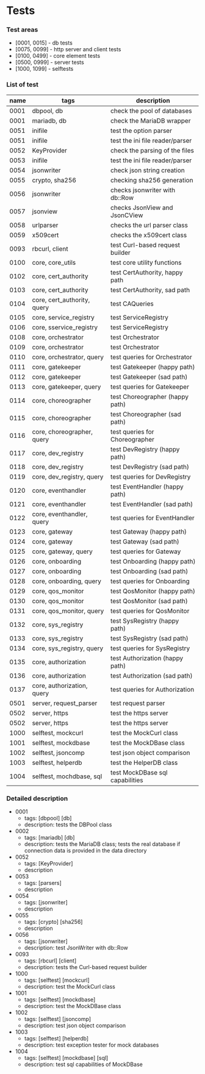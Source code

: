# Tests

### Test areas

* [0001, 0015] - db tests
* [0075, 0099] - http server and client tests
* [0100, 0499] - core element tests
* [0500, 0999] - server tests
* [1000, 1099] - selftests

### List of test

| name | tags                        | description                     |
|------|-----------------------------|---------------------------------|
| 0001 | dbpool, db                  | check the pool of databases     |
| 0001 | mariadb, db                 | check the MariaDB wrapper       |
| 0051 | inifile                     | test the option parser          |
| 0051 | inifile                     | test the ini file reader/parser |
| 0052 | KeyProvider                 | check the parsing of the files  |
| 0053 | inifile                     | test the ini file reader/parser |
| 0054 | jsonwriter                  | check json string creation      |
| 0055 | crypto, sha256              | checking sha256 generation      |
| 0056 | jsonwriter                  | checks jsonwriter with db::Row  |
| 0057 | jsonview                    | checks JsonView and JsonCView   |
| 0058 | urlparser                   | checks the url parser class     |
| 0059 | x509cert                    | checks the x509cert class       |
| 0093 | rbcurl, client              | test Curl-based request builder |
| 0100 | core, core_utils            | test core utility functions     |
| 0102 | core, cert_authority        | test CertAuthority, happy path  |
| 0103 | core, cert_authority        | test CertAuthority, sad path    |
| 0104 | core, cert_authority, query | test CAQueries                  |
| 0105 | core, service_registry      | test ServiceRegistry            |
| 0106 | core, sservice_registry     | test ServiceRegistry            |
| 0108 | core, orchestrator          | test Orchestrator               |
| 0109 | core, orchestrator          | test Orchestrator               |
| 0110 | core, orchestrator, query   | test queries for Orchestrator   |
| 0111 | core, gatekeeper            | test Gatekeeper (happy path)    |
| 0112 | core, gatekeeper            | test Gatekeeper (sad path)      |
| 0113 | core, gatekeeper, query     | test queries for Gatekeeper     |
| 0114 | core, choreographer         | test Choreographer (happy path) |
| 0115 | core, choreographer         | test Choreographer (sad path)   |
| 0116 | core, choreographer, query  | test queries for Choreographer  |
| 0117 | core, dev_registry          | test DevRegistry (happy path)   |
| 0118 | core, dev_registry          | test DevRegistry (sad path)     |
| 0119 | core, dev_registry, query   | test queries for DevRegistry    |
| 0120 | core, eventhandler          | test EventHandler (happy path)  |
| 0121 | core, eventhandler          | test EventHandler (sad path)    |
| 0122 | core, eventhandler, query   | test queries for EventHandler   |
| 0123 | core, gateway               | test Gateway (happy path)       |
| 0124 | core, gateway               | test Gateway (sad path)         |
| 0125 | core, gateway, query        | test queries for Gateway        |
| 0126 | core, onboarding            | test Onboarding (happy path)    |
| 0127 | core, onboarding            | test Onboarding (sad path)      |
| 0128 | core, onboarding, query     | test queries for Onboarding     |
| 0129 | core, qos_monitor           | test QosMonitor (happy path)    |
| 0130 | core, qos_monitor           | test QosMonitor (sad path)      |
| 0131 | core, qos_monitor, query    | test queries for QosMonitor     |
| 0132 | core, sys_registry          | test SysRegistry (happy path)   |
| 0133 | core, sys_registry          | test SysRegistry (sad path)     |
| 0134 | core, sys_registry, query   | test queries for SysRegistry    |
| 0135 | core, authorization         | test Authorization (happy path) |
| 0136 | core, authorization         | test Authorization (sad path)   |
| 0137 | core, authorization, query  | test queries for Authorization  |
| 0501 | server, request_parser      | test request parser             |
| 0502 | server, https               | test the https server           |
| 0502 | server, https               | test the https server           |
| 1000 | selftest, mockcurl          | test the MockCurl class         |
| 1001 | selftest, mockdbase         | test the MockDBase class        |
| 1002 | selftest, jsoncomp          | test json object comparison     |
| 1003 | selftest, helperdb          | test the HelperDB class         |
| 1004 | selftest, mochdbase, sql    | test MockDBase sql capabilities |

### Detailed description

* 0001
  * tags: [dbpool] [db]
  * description: tests the DBPool class
* 0002
  * tags: [mariadb] [db]
  * description: tests the MariaDB class; tests the real database if connection data is provided in the data directory
* 0052
  * tags: [KeyProvider]
  * description
* 0053
  * tags: [parsers]
  * description
* 0054
  * tags: [jsonwriter]
  * description
* 0055
  * tags: [crypto] [sha256]
  * description
* 0056
  * tags: [jsonwriter]
  * description: test JsonWriter with db::Row
* 0093
  * tags: [rbcurl] [client]
  * description: tests the Curl-based request builder
* 1000
  * tags: [selftest] [mockcurl]
  * description: test the MockCurl class
* 1001
  * tags: [selftest] [mockdbase]
  * description: test the MockDBase class
* 1002
  * tags: [selftest] [jsoncomp]
  * description: test json object comparison
* 1003
  * tags: [selftest] [helperdb]
  * description: test exception tester for mock databases
* 1004
  * tags: [selftest] [mockdbase] [sql]
  * description: test sql capabilities of MockDBase
